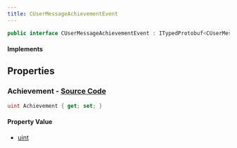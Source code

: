 ```yaml
---
title: CUserMessageAchievementEvent
---
```


```csharp
public interface CUserMessageAchievementEvent : ITypedProtobuf<CUserMessageAchievementEvent>, INativeHandle, INetMessage<CUserMessageAchievementEvent>, IDisposable
```

#### Implements

## Properties

### **Achievement** - [Source Code](https://github.com/swiftly-solution/swiftlys2/blob/main/managed/src/SwiftlyS2.Generated/Protobufs/Interfaces/CUserMessageAchievementEvent.cs#L18)

```csharp
uint Achievement { get; set; }
```

#### Property Value

- [uint](https://learn.microsoft.com/dotnet/api/system.uint32)

